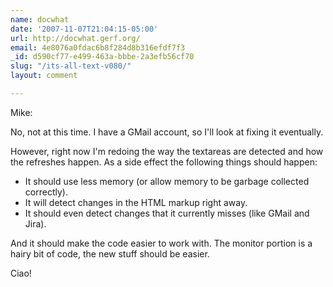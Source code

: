 ```yaml
---
name: docwhat
date: '2007-11-07T21:04:15-05:00'
url: http://docwhat.gerf.org/
email: 4e8076a0fdac6b8f284d8b316efdf7f3
_id: d590cf77-e499-463a-bbbe-2a3efb56cf70
slug: "/its-all-text-v080/"
layout: comment

---
```


Mike:

No, not at this time.  I have a GMail account, so I'll look at fixing it eventually.

However, right now I'm redoing the way the textareas are detected and how the refreshes happen.  As a side effect the following things should happen:

<ul>
  <li> It should use less memory (or allow memory to be garbage collected correctly). </li>
  <li> It will detect changes in the HTML markup right away. </li>
  <li> It should even detect changes that it currently misses (like GMail and Jira).</li>
</ul>

And it should make the code easier to work with.  The monitor portion is a hairy bit of code, the new stuff should be easier.

Ciao!
